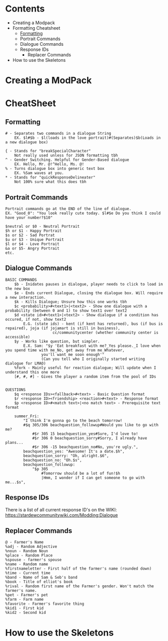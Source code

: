 # Contents
- Creating a Modpack
- Formatting Cheatsheet
  	- [Formatting](Formatting) 
 	- Portrait Commands 
  	- Dialogue Commands
   	- Response IDs
    	- Replacer Commands 
- How to use the Skeletons


# Creating a ModPack

# CheatSheet
Formatting
------------------------------------------------------------------------------------------------------------------------------------------------------------------------------------------
	# - Separates two commands in a dialogue String
		EX. $l#$b - $l(loads in the love portrait)#(Separates)$b(Loads in a new dialogue box) 

	{ - Stands for "breakSpecialCharacter"
		Not really used unless for JSON formatting tbh
	^ - Gender Switching. Helpful for Gender-Based dialogue
		EX. Hello, Mr. @!^Hello, Ms. @!
	% - Turns dialogue box into generic text box
		EX. %Sam waves at you.
	* - Stands for "quickResponseDelineater"
		Not 100% sure what this does tbh
		

Portrait Commands
------------------------------------------------------------------------------------------------------------------------------------------------------------------------------------------
	Portrait commands go at the END of the line of dialogue. 
	EX. "Good_0": "You look really cute today. $l#$e Do you think I could have your number?$10"  

	$neutral or $0 - Neutral Portrait
	$h or $1 - Happy Portrait
	$s or $2 - Sad Portrat
	$u or $3 - Unique Portrait
	$l or $4 - Love Portrait
	&a or $5- Angry Portrait
	etc.


Dialogue Commands
------------------------------------------------------------------------------------------------------------------------------------------------------------------------------------------
	BASIC COMMANDS
		$b - Inidates pauses in dialogue, player needs to click to load in the new box
		$e - Ends current Dialogue, closing the dialogue box. Will require a new interaction.
		$k - Kills Dialogue; Unsure how this one works tbh 
		$c <probability>#<text1>|<text2> - Show one dialogue with a probability (between 0 and 1) to show text1 over text2
		$d <state id>#<text1>|<text2> - Show dialogue if a condition has occured, if not, show text2
			E.G. (state ids) - kent (if kent has returned), bus (if bus is repaired), joja (if jojamart is still in business), 
                         cc/communitycenter (whether community center is accessible) 
		$y - Works like question, but simpler. 
			E.X. Sam: "$y 'Eat breakfast with me?_Yes please._I love when you spend time with me_No, get away from me_Whatever, 
                    you'll want me soon enough'"
                    (Can you tell who I originally started writing dialogue for LMAO)
		%fork - Mainly useful for reaction dialogue; Will update when I understand this one more
		[#, #, #] - Gives the player a random item from the pool of IDs


	QUESTIONS
		$q <response IDs><fallback>#<text> - Basic Question format
		$r <response ID><friendship> <reaction>#<text> - Response format
		$p <response ID>#<match text>|<no match text> - Prerequisite text format

		summer_Fri:
			"I think I'm gonna go to the beach tomorrow!
			#$q 305/306 beachquestion_followup#Would you like to go with me?
				#$r 305 15 beachquestion_yes#Sure, I'd love to!
				#$r 306 0 beachquestion_sorry#Sorry, I already have plans...
				#$r 306 -15 beachquestion_no#No, you're ugly.",
			beachquestion_yes: "Awesome! It's a date.$h",
			beachquestion_sorry: "Oh, alright.$6",
			beachquestion_no: "Oh.$s",
			beachquestion_followup:
				"$p 305
					#Tomorrow should be a lot of fun!$h
					|Hmm, I wonder if I can get someone to go with me...$s",


Response IDs
------------------------------------------------------------------------------------------------------------------------------------------------------------------------------------------
There is a list of all current response ID's on the WIKI: https://stardewcommunitywiki.com/Modding:Dialogue


Replacer Commands
------------------------------------------------------------------------------------------------------------------------------------------------------------------------------------------
	@ - Farmer's Name
	%adj - Random Adjective
	%noun - Random Noun
	%place - Random Place
	%spouse - farmer's spouse
	%name - Random name
	%firstnameletter - First half of the farmer's name (rounded down)
	%time - Current time
	%band - Name of Sam & Seb's band
	%book - Title of elliot's book
	%rival - Random first name of the Farmer's gender. Won't match the farmer's name.
	%pet - Farmer's pet 
	%farm - Farm name
	%favorite - Farmer's favorite thing
	%kid1 - First kid
	%kid2 - Second kid

# How to use the Skeletons
